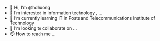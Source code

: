 - 👋 Hi, I’m @hdhuong
- 👀 I’m interested in information technology , ...
- 🌱 I’m currently learning IT in Posts and Telecommunications Institute of Technology
- 💞️ I’m looking to collaborate on ...
- 📫 How to reach me ...

<!---
hdhuong/hdhuong is a ✨ special ✨ repository because its `README.md` (this file) appears on your GitHub profile.
You can click the Preview link to take a look at your changes.
--->
